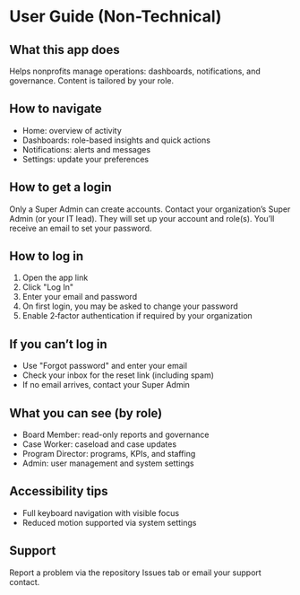 # User Guide (Non-Technical)

## What this app does
Helps nonprofits manage operations: dashboards, notifications, and governance. Content is tailored by your role.

## How to navigate
- Home: overview of activity
- Dashboards: role-based insights and quick actions
- Notifications: alerts and messages
- Settings: update your preferences

## How to get a login
Only a Super Admin can create accounts. Contact your organization’s Super Admin (or your IT lead). They will set up your account and role(s). You’ll receive an email to set your password.

## How to log in
1. Open the app link
2. Click "Log In"
3. Enter your email and password
4. On first login, you may be asked to change your password
5. Enable 2‑factor authentication if required by your organization

## If you can’t log in
- Use "Forgot password" and enter your email
- Check your inbox for the reset link (including spam)
- If no email arrives, contact your Super Admin

## What you can see (by role)
- Board Member: read-only reports and governance
- Case Worker: caseload and case updates
- Program Director: programs, KPIs, and staffing
- Admin: user management and system settings

## Accessibility tips
- Full keyboard navigation with visible focus
- Reduced motion supported via system settings

## Support
Report a problem via the repository Issues tab or email your support contact.


